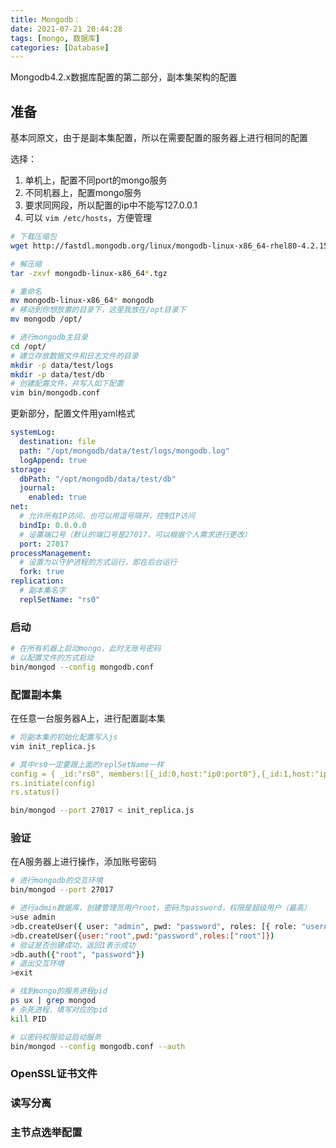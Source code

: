 ```yaml
---
title: Mongodb：
date: 2021-07-21 20:44:28
tags: [mongo, 数据库]
categories: [Database]
---
```

Mongodb4.2.x数据库配置的第二部分，副本集架构的配置

<!-- more -->

## 准备

基本同原文，由于是副本集配置，所以在需要配置的服务器上进行相同的配置

选择：

1. 单机上，配置不同port的mongo服务
2. 不同机器上，配置mongo服务
3. 要求同网段，所以配置的ip中不能写127.0.0.1
4. 可以 `vim /etc/hosts`，方便管理

```bash
# 下载压缩包
wget http://fastdl.mongodb.org/linux/mongodb-linux-x86_64-rhel80-4.2.15.tgz

# 解压缩
tar -zxvf mongodb-linux-x86_64*.tgz

# 重命名
mv mongodb-linux-x86_64* mongodb
# 移动到你想放置的目录下，这里我放在/opt目录下
mv mongodb /opt/

# 进行mongodb主目录
cd /opt/
# 建立存放数据文件和日志文件的目录
mkdir -p data/test/logs
mkdir -p data/test/db
# 创建配置文件，并写入如下配置
vim bin/mongodb.conf
```

更新部分，配置文件用yaml格式

```yaml
systemLog:
  destination: file
  path: "/opt/mongodb/data/test/logs/mongodb.log"
  logAppend: true
storage:
  dbPath: "/opt/mongodb/data/test/db"
  journal:
    enabled: true 
net:
  # 允许所有IP访问，也可以用逗号隔开，控制IP访问
  bindIp: 0.0.0.0 
  # 设置端口号（默认的端口号是27017，可以根据个人需求进行更改）
  port: 27017
processManagement:
  # 设置为以守护进程的方式运行，即在后台运行
  fork: true
replication:
  # 副本集名字
  replSetName: "rs0" 
```

### 启动

```bash
# 在所有机器上启动mongo，此时无账号密码
# 以配置文件的方式启动
bin/mongod --config mongodb.conf
```

### 配置副本集

在任意一台服务器A上，进行配置副本集

```bash
# 将副本集的初始化配置写入js
vim init_replica.js
```

```yaml
# 其中rs0一定要跟上面的replSetName一样
config = { _id:"rs0", members:[{_id:0,host:"ip0:port0"},{_id:1,host:"ip1:port1"}]}
rs.initiate(config) 
rs.status()
```

```bash
bin/mongod --port 27017 < init_replica.js
```

### 验证

在A服务器上进行操作，添加账号密码

```bash
# 进行mongodb的交互环境
bin/mongod --port 27017

# 进行admin数据库，创建管理员用户root，密码为password，权限是超级用户（最高）
>use admin
>db.createUser({ user: "admin", pwd: "password", roles: [{ role: "userAdminAnyDatabase", db: "admin" }] })
>db.createUser({user:"root",pwd:"password",roles:["root"]})
# 验证是否创建成功，返回1表示成功
>db.auth({"root", "password"})
# 退出交互环境
>exit

# 找到mongo的服务进程pid
ps ux | grep mongod
# 杀死进程，填写对应的pid
kill PID

# 以密码权限验证启动服务
bin/mongod --config mongodb.conf --auth
```

### OpenSSL证书文件

### 读写分离

### 主节点选举配置
